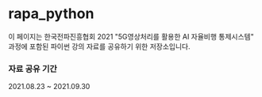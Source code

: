 # rapa_python
이 페이지는 한국전파진흥협회 2021 "5G영상처리를 활용한 AI 자율비행 통제시스템" 과정에 포함된
파이썬 강의 자료를 공유하기 위한 저장소입니다.

### 자료 공유 기간 ###
2021.08.23 ~ 2021.09.30

